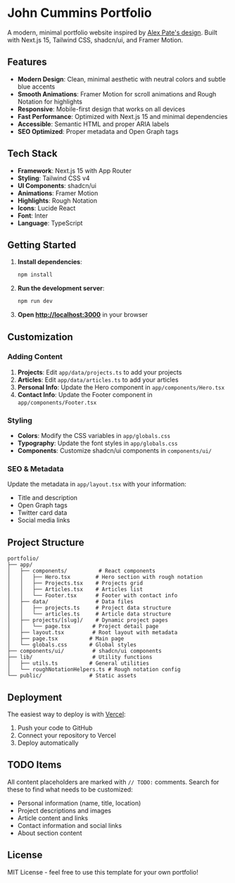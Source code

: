 # John Cummins Portfolio

A modern, minimal portfolio website inspired by [Alex Pate's design](https://alexpate.com/). Built with Next.js 15, Tailwind CSS, shadcn/ui, and Framer Motion.

## Features

- **Modern Design**: Clean, minimal aesthetic with neutral colors and subtle blue accents
- **Smooth Animations**: Framer Motion for scroll animations and Rough Notation for highlights
- **Responsive**: Mobile-first design that works on all devices
- **Fast Performance**: Optimized with Next.js 15 and minimal dependencies
- **Accessible**: Semantic HTML and proper ARIA labels
- **SEO Optimized**: Proper metadata and Open Graph tags

## Tech Stack

- **Framework**: Next.js 15 with App Router
- **Styling**: Tailwind CSS v4
- **UI Components**: shadcn/ui
- **Animations**: Framer Motion
- **Highlights**: Rough Notation
- **Icons**: Lucide React
- **Font**: Inter
- **Language**: TypeScript

## Getting Started

1. **Install dependencies**:

   ```bash
   npm install
   ```

2. **Run the development server**:

   ```bash
   npm run dev
   ```

3. **Open [http://localhost:3000](http://localhost:3000)** in your browser

## Customization

### Adding Content

1. **Projects**: Edit `app/data/projects.ts` to add your projects
2. **Articles**: Edit `app/data/articles.ts` to add your articles
3. **Personal Info**: Update the Hero component in `app/components/Hero.tsx`
4. **Contact Info**: Update the Footer component in `app/components/Footer.tsx`

### Styling

- **Colors**: Modify the CSS variables in `app/globals.css`
- **Typography**: Update the font styles in `app/globals.css`
- **Components**: Customize shadcn/ui components in `components/ui/`

### SEO & Metadata

Update the metadata in `app/layout.tsx` with your information:

- Title and description
- Open Graph tags
- Twitter card data
- Social media links

## Project Structure

```
portfolio/
├── app/
│   ├── components/          # React components
│   │   ├── Hero.tsx        # Hero section with rough notation
│   │   ├── Projects.tsx    # Projects grid
│   │   ├── Articles.tsx    # Articles list
│   │   └── Footer.tsx      # Footer with contact info
│   ├── data/               # Data files
│   │   ├── projects.ts     # Project data structure
│   │   └── articles.ts     # Article data structure
│   ├── projects/[slug]/    # Dynamic project pages
│   │   └── page.tsx       # Project detail page
│   ├── layout.tsx         # Root layout with metadata
│   ├── page.tsx          # Main page
│   └── globals.css       # Global styles
├── components/ui/         # shadcn/ui components
├── lib/                   # Utility functions
│   ├── utils.ts          # General utilities
│   └── roughNotationHelpers.ts # Rough notation config
└── public/               # Static assets
```

## Deployment

The easiest way to deploy is with [Vercel](https://vercel.com):

1. Push your code to GitHub
2. Connect your repository to Vercel
3. Deploy automatically

## TODO Items

All content placeholders are marked with `// TODO:` comments. Search for these to find what needs to be customized:

- Personal information (name, title, location)
- Project descriptions and images
- Article content and links
- Contact information and social links
- About section content

## License

MIT License - feel free to use this template for your own portfolio!
